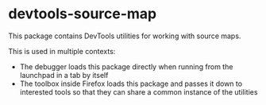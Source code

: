 # devtools-source-map

This package contains DevTools utilities for working with source maps.

This is used in multiple contexts:

* The debugger loads this package directly when running from the launchpad in a
  tab by itself
* The toolbox inside Firefox loads this package and passes it down to interested
  tools so that they can share a common instance of the utilities
